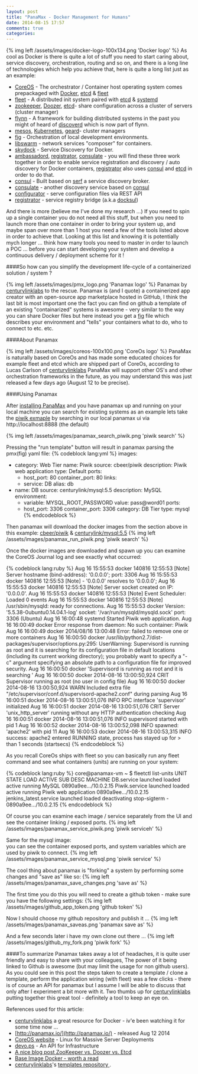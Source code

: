 ```yaml
---
layout: post
title: "PanaMax - Docker Management for Humans"
date: 2014-08-15 17:57
comments: true
categories: 
---
```

{% img left /assets/images/docker-logo-100x134.png 'Docker logo' %}
As cool as Docker is there is quite a lot of stuff you need to start caring about, service discovery, orchestration, routing and so on, and there is a long line of technologies which help you achieve that, here is quite a long list just as an example: 

* [CoreOS](https://coreos.com) - The orchestrator / Container host operating system comes prepackaged with [Docker](https://www.docker.com/), [etcd](https://github.com/coreos/etcd) & [fleet](https://github.com/coreos/fleet) 
* [fleet](https://github.com/coreos/fleet) - A distributed init system paired with [etcd](https://github.com/coreos/etcd) & [systemd](https://coreos.com/using-coreos/systemd)
* [zookeeper](http://zookeeper.apache.org/), [Doozer](https://github.com/lonnen/doozer), [etcd](https://github.com/coreos/etcd)- share configuration across a cluster of servers (cluster manager)
* [flynn](https://flynn.io) - A framework for building distributed systems in the past you might of heard of [discoverd](https://github.com/flynn/discoverd) which is now part of flynn.
* [mesos](http://mesos.apache.org), [Kubernetes](https://github.com/GoogleCloudPlatform/kubernetes), [geard](http://openshift.github.io/geard/)- cluster managers
* [fig](http://www.fig.sh/) - Orchestration of local development environments. 
* [libswarm](https://github.com/docker/libswarm) - network services "composer" for containers.
* [skydock](https://github.com/crosbymichael/skydock) - Service Discovery for Docker.
* [ambassadord](https://github.com/progrium/ambassadord), [registrator](https://github.com/progrium/registrator), [consulate](https://github.com/progrium/consulate) - you will find these three work together in order to enable service registration and discovery / auto discovery for Docker containers, [registrator](https://github.com/progrium/registrator) also uses [consul](http://www.consul.io/) and [etcd](https://github.com/coreos/etcd) in order to do that.
* [consul](http://www.consul.io/) - Built based on [serf](http://www.serfdom.io/) a service discovery broker.
* [consulate](https://github.com/progrium/consulate) - another discovery service based on [consul](http://www.consul.io/)
* [configurator](https://github.com/progrium/configurator) - serve configuration files via REST API 
* [registrator](https://github.com/progrium/registrator) - service registry bridge (a.k.a [docksul](https://github.com/progrium/docksul))

And there is more (believe me I've done my research ...)
If you need to spin up a single container you do not need all this stuff, but when you need to launch more than one container in order to bring your system up, and maybe span over more than 1 host you need a few of the tools listed above in order to achieve that.
Looking at this list and knowing it is potentially mych longer ... think how many tools you need to master in order to launch a POC ... before you can start developing your system and develop a continuous delivery / deployment scheme for it !

####So how can you simplify the development life-cycle of a containerized solution / system ?

{% img left /assets/images/pmx_logo.png 'Panamax logo' %} Panamax by [centurylinklabs](http://www.centurylinklabs.com/) to the rescue.
Panamax is (and I quote) a containerized app creator with an open-source app marketplace hosted in GitHub, I think the last bit is most important one the fact you can find on github a template of an existing "containarized" systems is awesome - very similar to the way you can share Docker files but here instead you get a [fig](http://www.fig.sh/) file which describes your environment and "tells" your containers what to do, who to connect to etc. etc.

####About Panamax

{% img left /assets/images/coreos-100x100.png 'CoreOs logo' %} PanaMax is naturally based on CoreOs and has made some educated choices for example fleet and etcd which are shipped part of CoreOs, according to Lucas Carlson of [centurylinklabs](http://www.centurylinklabs.com/) PanaMax will support other OS's and other orchestration frameworks in the future, as you may understand this was just released a few days ago (August 12 to be precise).

####Using Panamax

After [installing PanaMax](https://www.youtube.com/watch?v=15IKkYCfymk#t=434) and you have panamax up and running on your local machine you can search for existing systems as an example lets take the [piwik exmaple](https://raw.githubusercontent.com/CenturyLinkLabs/panamax-public-templates/master/piwik.pmx) by searching in our local panamax ui via http://localhost:8888 (the default)<!-- more -->

{% img left /assets/images/panamax_search_piwik.png 'piwik search' %} 

Pressing the "run template" button will result in panamax parsing the pmx(fig) yaml file:
{% codeblock lang:yml %}
images:
- category: Web Tier
  name: Piwik
  source: cbeer/piwik
  description: Piwik web application
  type: Default
  ports:
  - host_port: 80
    container_port: 80
  links:
  - service: DB
    alias: db
- name: DB
  source: centurylink/mysql:5.5
  description: MySQL
  environment:
    - variable: MYSQL_ROOT_PASSWORD
      value: pass@word01
  ports:
  - host_port: 3306
    container_port: 3306
  category: DB Tier
  type: mysql
{% endcodeblock %}

Then panamax will download the docker images from the section above in this example: [cbeer/piwik](https://registry.hub.docker.com/u/cbeer/piwik/builds_history/31636/) & [centurylink/mysql:5.5](https://registry.hub.docker.com/u/centurylink/mysql/builds_history/38801/)
{% img left /assets/images/panamax_run_piwik.png 'piwik search' %} 

Once the docker images are downloaded and spawn up you can examine the CoreOS Journal log and see exactly what occurred:

{% codeblock lang:ruby %}
Aug 16 15:55:53 docker 140816 12:55:53 [Note] Server hostname (bind-address): '0.0.0.0'; port: 3306
Aug 16 15:55:53 docker 140816 12:55:53 [Note] - '0.0.0.0' resolves to '0.0.0.0';
Aug 16 15:55:53 docker 140816 12:55:53 [Note] Server socket created on IP: '0.0.0.0'.
Aug 16 15:55:53 docker 140816 12:55:53 [Note] Event Scheduler: Loaded 0 events
Aug 16 15:55:53 docker 140816 12:55:53 [Note] /usr/sbin/mysqld: ready for connections.
Aug 16 15:55:53 docker Version: '5.5.38-0ubuntu0.14.04.1-log' socket: '/var/run/mysqld/mysqld.sock' port: 3306 (Ubuntu)
Aug 16 16:00:48 systemd Started Piwik web application.
Aug 16 16:00:49 docker Error response from daemon: No such container: Piwik
Aug 16 16:00:49 docker 2014/08/16 13:00:48 Error: failed to remove one or more containers
Aug 16 16:00:50 docker /usr/lib/python2.7/dist-packages/supervisor/options.py:295: UserWarning: Supervisord is running as root and it is searching for its configuration file in default locations (including its current working directory); you probably want to specify a "-c" argument specifying an absolute path to a configuration file for improved security.
Aug 16 16:00:50 docker 'Supervisord is running as root and it is searching '
Aug 16 16:00:50 docker 2014-08-16 13:00:50,924 CRIT Supervisor running as root (no user in config file)
Aug 16 16:00:50 docker 2014-08-16 13:00:50,924 WARN Included extra file "/etc/supervisor/conf.d/supervisord-apache2.conf" during parsing
Aug 16 16:00:51 docker 2014-08-16 13:00:51,076 INFO RPC interface 'supervisor' initialized
Aug 16 16:00:51 docker 2014-08-16 13:00:51,076 CRIT Server 'unix_http_server' running without any HTTP authentication checking
Aug 16 16:00:51 docker 2014-08-16 13:00:51,076 INFO supervisord started with pid 1
Aug 16 16:00:52 docker 2014-08-16 13:00:52,098 INFO spawned: 'apache2' with pid 11
Aug 16 16:00:53 docker 2014-08-16 13:00:53,315 INFO success: apache2 entered RUNNING state, process has stayed up for > than 1 seconds (startsecs)
{% endcodeblock %}

As you recall CoreOs ships with fleet so you can basically run any fleet command and see what containers (units) are running on your system:

{% codeblock lang:ruby %}
core@panamax-vm ~ $ fleetctl list-units
UNIT			STATE		LOAD	ACTIVE		SUB		DESC			MACHINE
DB.service		launched	loaded	active		running		MySQL			0890a9ee.../10.0.2.15
Piwik.service		launched	loaded	active		running		Piwik web application	0890a9ee.../10.0.2.15
jenkins_latest.service	launched	loaded	deactivating	stop-sigterm	-			0890a9ee.../10.0.2.15
{% endcodeblock %}

Of course you can examine each image / service separately from the UI and see the container linking / exposed ports.
{% img left /assets/images/panamax_service_piwik.png 'piwik serviceh' %} 

Same for the mysql image:<br/>
you can see the container exposed ports, and system variables which are used by piwik to connect.
{% img left /assets/images/panamax_service_mysql.png 'piwik service' %} 

The cool thing about panamax is "forking" a system by performing some changes and "save as" like so:
{% img left /assets/images/panamax_save_changes.png 'save as' %}

The first time you do this you will need to create a github token - make sure you have the following settings:
{% img left /assets/images/github_app_token.png 'github token' %}

Now I should choose my github repository and publish it ...
{% img left /assets/images/panamax_saveas.png 'panamax save as' %}

And a few seconds later i have my own clone out there ... 
{% img left /assets/images/github_my_fork.png 'piwik fork' %}

####To summarize 
Panamax takes away a lot of headaches, it is quite user friendly and easy to share with your colleagues, The power of it being linked to Github is awesome (but may limit the usage for non github users).
As you could see in this post the steps taken to create a template / clone a template, perform the application wiring (with fleet) was a few clicks - there is of course an API for panamax but I assume I will be able to discuss that only after I experiment a bit more with it.
Two thumbs up for [centurylinklabs](http://www.centurylinklabs.com/) putting together this great tool - definitely a tool to keep an eye on.

References used for this article:

* [centurylinklabs](http://www.centurylinklabs.com/) a great resource for Docker - iv'e been watching it for some time now ...
* [http://panamax.io/](http://panamax.io/) - released Aug 12 2014
* [CoreOS website](https://coreos.com) - Linux for Massive Server Deployments
* [devo.ps](http://devo.ps/) - An API for Infrastructure 
* [A nice blog post ZooKeeper vs. Doozer vs. Etcd](http://devo.ps/blog/zookeeper-vs-doozer-vs-etcd/)
* [Base Image Docker - worth a read](http://phusion.github.io/baseimage-docker/)
* [centurylinklabs](http://www.centurylinklabs.com/)'s [templates repository ](https://github.com/CenturyLinkLabs/panamax-public-templates).
